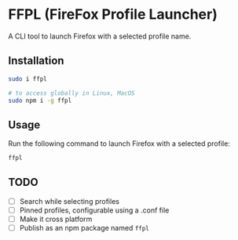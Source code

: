 # FFPL (FireFox Profile Launcher)

A CLI tool to launch Firefox with a selected profile name.

## Installation

```sh
sudo i ffpl

# to access globally in Linux, MacOS
sudo npm i -g ffpl
```

## Usage

Run the following command to launch Firefox with a selected profile:

```sh
ffpl
```

## TODO

- [ ] Search while selecting profiles
- [ ] Pinned profiles, configurable using a .conf file
- [ ] Make it cross platform
- [ ] Publish as an npm package named `ffpl`
